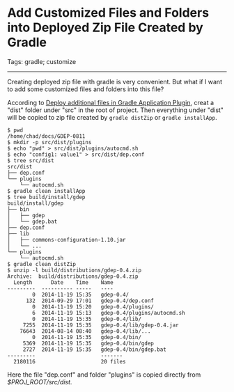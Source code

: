 # Add Customized Files and Folders into Deployed Zip File Created by Gradle
Tags: gradle; customize

------

Creating deployed zip file with gradle is very convenient.
But what if I want to add some customized files and folders into this file?

According to [Deploy additional files in Gradle Application Plugin](http://stackoverflow.com/questions/5743036/deploy-additional-files-in-gradle-application-plugin),
creat a "dist" folder under "src" in the root of project.
Then everything under "dist" will be copied to zip file created by
`gradle distZip` or `gradle installApp`.

    $ pwd
    /home/chad/docs/GDEP-0811
    $ mkdir -p src/dist/plugins
    $ echo "pwd" > src/dist/plugins/autocmd.sh
    $ echo "config1: value1" > src/dist/dep.conf
    $ tree src/dist
    src/dist
    ├── dep.conf
    └── plugins
        └── autocmd.sh
    $ gradle clean installApp
    $ tree build/install/gdep
    build/install/gdep
    ├── bin
    │   ├── gdep
    │   └── gdep.bat
    ├── dep.conf
    ├── lib
    │   ├── commons-configuration-1.10.jar
    │   └── ...
    └── plugins
        └── autocmd.sh
    $ gradle clean distZip
    $ unzip -l build/distributions/gdep-0.4.zip
    Archive:  build/distributions/gdep-0.4.zip
      Length      Date    Time    Name
    ---------  ---------- -----   ----
            0  2014-11-19 15:35   gdep-0.4/
          132  2014-09-29 17:01   gdep-0.4/dep.conf
            0  2014-11-19 15:20   gdep-0.4/plugins/
            6  2014-11-19 15:13   gdep-0.4/plugins/autocmd.sh
            0  2014-11-19 15:35   gdep-0.4/lib/
         7255  2014-11-19 15:35   gdep-0.4/lib/gdep-0.4.jar
        76643  2014-08-14 08:40   gdep-0.4/lib/...
            0  2014-11-19 15:35   gdep-0.4/bin/
         5369  2014-11-19 15:35   gdep-0.4/bin/gdep
         2727  2014-11-19 15:35   gdep-0.4/bin/gdep.bat
    ---------                     -------
      2180116                     20 files

Here the file "dep.conf" and
folder "plugins" is copied directly from *$PROJ_ROOT/src/dist*.
